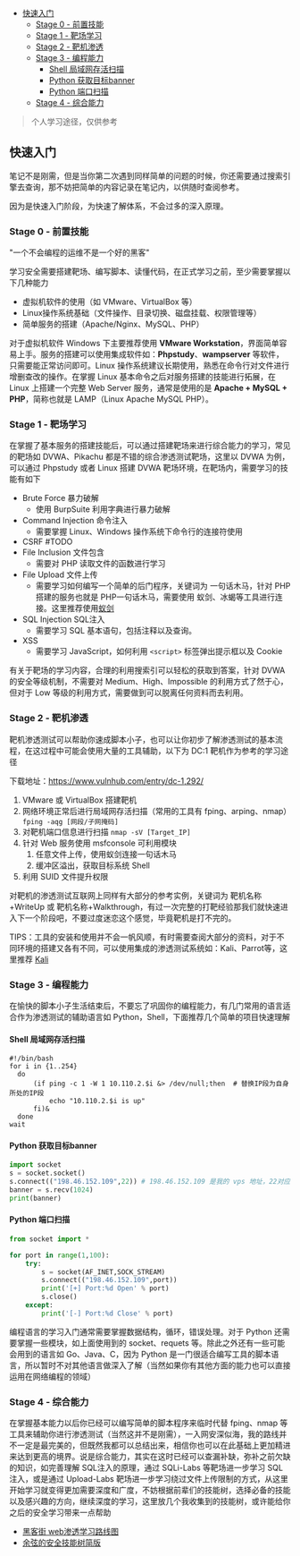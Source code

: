 - [快速入门](#快速入门)
  - [Stage 0 - 前置技能](#stage-0---前置技能)
  - [Stage 1 - 靶场学习](#stage-1---靶场学习)
  - [Stage 2 - 靶机渗透](#stage-2---靶机渗透)
  - [Stage 3 - 编程能力](#stage-3---编程能力)
    - [Shell 局域网存活扫描](#shell-局域网存活扫描)
    - [Python 获取目标banner](#python-获取目标banner)
    - [Python 端口扫描](#python-端口扫描)
  - [Stage 4 - 综合能力](#stage-4---综合能力)

> 个人学习途径，仅供参考

## 快速入门

笔记不是刚需，但是当你第二次遇到同样简单的问题的时候，你还需要通过搜索引擎去查询，那不妨把简单的内容记录在笔记内，以供随时查阅参考。

因为是快速入门阶段，为快速了解体系，不会过多的深入原理。

### Stage 0 - 前置技能

"一个不会编程的运维不是一个好的黑客"

学习安全需要搭建靶场、编写脚本、读懂代码，在正式学习之前，至少需要掌握以下几种能力

- 虚拟机软件的使用（如 VMware、VirtualBox 等）
- Linux操作系统基础（文件操作、目录切换、磁盘挂载、权限管理等）
- 简单服务的搭建（Apache/Nginx、MySQL、PHP）

对于虚拟机软件 Windows 下主要推荐使用 **VMware Workstation**，界面简单容易上手。服务的搭建可以使用集成软件如：**Phpstudy**、**wampserver** 等软件，只需要能正常访问即可。Linux 操作系统建议长期使用，熟悉在命令行对文件进行增删查改的操作。在掌握 Linux 基本命令之后对服务搭建的技能进行拓展，在 Linux 上搭建一个完整 Web Server 服务，通常是使用的是 **Apache + MySQL + PHP**，简称也就是 LAMP（Linux Apache MySQL PHP）。

### Stage 1 - 靶场学习

在掌握了基本服务的搭建技能后，可以通过搭建靶场来进行综合能力的学习，常见的靶场如 DVWA、Pikachu 都是不错的综合渗透测试靶场，这里以 DVWA 为例，可以通过 Phpstudy 或者 Linux 搭建 DVWA 靶场环境，在靶场内，需要学习的技能有如下

- Brute Force 暴力破解
  - 使用 BurpSuite 利用字典进行暴力破解
- Command Injection 命令注入
  - 需要掌握 Linux、Windows 操作系统下命令行的连接符使用
- CSRF #TODO
- File Inclusion 文件包含
  - 需要对 PHP 读取文件的函数进行学习
- File Upload 文件上传
  - 需要学习如何编写一个简单的后门程序，关键词为 一句话木马，针对 PHP 搭建的服务也就是 PHP一句话木马，需要使用 蚁剑、冰蝎等工具进行连接。这里推荐使用[蚁剑](https://github.com/AntSwordProject/antSword)
- SQL Injection SQL注入
  - 需要学习 SQL 基本语句，包括注释以及查询。
- XSS
  - 需要学习 JavaScript，如何利用 `<script>` 标签弹出提示框以及 Cookie

有关于靶场的学习内容，合理的利用搜索引可以轻松的获取到答案，针对 DVWA 的安全等级机制，不需要对 Medium、High、Impossible 的利用方式了然于心，但对于 Low 等级的利用方式，需要做到可以脱离任何资料而去利用。

### Stage 2 - 靶机渗透

靶机渗透测试可以帮助你速成脚本小子，也可以让你初步了解渗透测试的基本流程，在这过程中可能会使用大量的工具辅助，以下为 DC:1 靶机作为参考的学习途径

下载地址：https://www.vulnhub.com/entry/dc-1,292/

1. VMware 或 VirtualBox 搭建靶机
2. 网络环境正常后进行局域网存活扫描（常用的工具有 fping、arping、nmap）`fping -aqg [网段/子网掩码]`
3. 对靶机端口信息进行扫描 `nmap -sV [Target_IP]`
4. 针对 Web 服务使用 msfconsole 可利用模块
   1. 任意文件上传，使用蚁剑连接一句话木马
   2. 缓冲区溢出，获取目标系统 Shell
5. 利用 SUID 文件提升权限

对靶机的渗透测试互联网上同样有大部分的参考实例，关键词为 靶机名称+WriteUp 或 靶机名称+Walkthrough，有过一次完整的打靶经验那我们就快速进入下一个阶段吧，不要过度迷恋这个感觉，毕竟靶机是打不完的。

TIPS：工具的安装和使用并不会一帆风顺，有时需要查阅大部分的资料，对于不同环境的搭建又各有不同，可以使用集成的渗透测试系统如：Kali、Parrot等，这里推荐 [Kali](https://www.kali.org/)

### Stage 3 - 编程能力

在愉快的脚本小子生活结束后，不要忘了巩固你的编程能力，有几门常用的语言适合作为渗透测试的辅助语言如 Python，Shell，下面推荐几个简单的项目快速理解

#### Shell 局域网存活扫描

```shell
#!/bin/bash
for i in {1..254}
  do
      (if ping -c 1 -W 1 10.110.2.$i &> /dev/null;then	# 替换IP段为自身所处的IP段
          echo "10.110.2.$i is up"
      fi)&
  done
wait
```

#### Python 获取目标banner

```python
import socket
s = socket.socket()
s.connect(("198.46.152.109",22)) # 198.46.152.109 是我的 vps 地址，22对应的服务是 SSH
banner = s.recv(1024)
print(banner)
```
#### Python 端口扫描

```python
from socket import *

for port in range(1,100):
    try:
        s = socket(AF_INET,SOCK_STREAM)
        s.connect(("198.46.152.109",port)) 
        print('[+] Port:%d Open' % port)
        s.close()
    except:
        print('[-] Port:%d Close' % port)
```

编程语言的学习入门通常需要掌握数据结构，循环，错误处理。对于 Python 还需要掌握一些模块，如上面使用到的 socket、requets 等。除此之外还有一些可能会用到的语言如 Go、Java、C，因为 Python 是一门很适合编写工具的脚本语言，所以暂时不对其他语言做深入了解（当然如果你有其他方面的能力也可以直接运用在网络编程的领域）

### Stage 4 - 综合能力

在掌握基本能力以后你已经可以编写简单的脚本程序来临时代替 fping、nmap 等工具来辅助你进行渗透测试（当然这并不是刚需），一入网安深似海，我的路线并不一定是最完美的，但既然我都可以总结出来，相信你也可以在此基础上更加精进来达到更高的境界。说是综合能力，其实在这时已经可以查漏补缺，弥补之前欠缺的知识，如完善理解 SQL注入的原理，通过 SQLi-Labs 等靶场进一步学习 SQL 注入，或是通过 Upload-Labs 靶场进一步学习绕过文件上传限制的方式，从这里开始学习就变得更加需要深度和广度，不妨根据前辈们的技能树，选择必备的技能以及感兴趣的方向，继续深度的学习，这里放几个我收集到的技能树，或许能给你之后的安全学习带来一点帮助

- [黑客街 web渗透学习路线图](https://www.hackjie.com/1500.html)
- [余弦的安全技能树简版](https://evilcos.me/security_skill_tree_basic/index.html)


